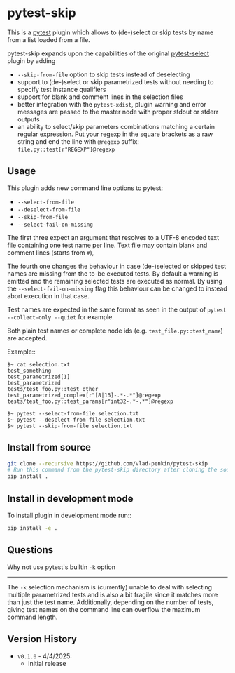 pytest-skip
=============

This is a [pytest](https://pytest.org) plugin which allows to (de-)select or skip tests by name from a list loaded from a file.

pytest-skip expands upon the capabilities of the original [pytest-select](https://github.com/ulope/pytest-select) plugin
by adding
- `--skip-from-file` option to skip tests instead of deselecting
- support to (de-)select or skip parametrized tests without needing to specify test instance qualifiers
- support for blank and comment lines in the selection files
- better integration with the `pytest-xdist`, plugin warning and error messages are passed to the master node with proper stdout or stderr outputs
- an ability to select/skip parameters combinations matching a certain regular expression.
Put your regexp in the square brackets as a raw string and end the line with `@regexp` suffix:
`file.py::test[r"REGEXP"]@regexp`


Usage
-----

This plugin adds new command line options to pytest:

- ``--select-from-file``
- ``--deselect-from-file``
- ``--skip-from-file``
- ``--select-fail-on-missing``

The first three expect an argument that resolves to a UTF-8 encoded text file containing one test name per
line. Text file may contain blank and comment lines (starts from `#`),

The fourth one changes the behaviour in case (de-)selected or skipped test names are missing from the to-be executed tests.
By default a warning is emitted and the remaining selected tests are executed as normal.
By using the ``--select-fail-on-missing`` flag this behaviour can be changed to instead abort execution in that case.

Test names are expected in the same format as seen in the output of
``pytest --collect-only --quiet`` for example.

Both plain test names or complete node ids (e.g. ``test_file.py::test_name``) are accepted.

Example::

    $~ cat selection.txt
    test_something
    test_parametrized[1]
    test_parametrized
    tests/test_foo.py::test_other
    test_parametrized_complex[r"[8|16]-.*-.*"]@regexp
    tests/test_foo.py::test_params[r"int32-.*-.*"]@regexp

    $~ pytest --select-from-file selection.txt
    $~ pytest --deselect-from-file selection.txt
    $~ pytest --skip-from-file selection.txt


Install from source
-------------------

```bash
git clone --recursive https://github.com/vlad-penkin/pytest-skip
# Run this command from the pytest-skip directory after cloning the source code using the command above
pip install .
```

Install in development mode
---------------------------

To install plugin in development mode run::

```bash
pip install -e .
```

Questions
---------

Why not use pytest's builtin ``-k`` option
******************************************

The ``-k`` selection mechanism is (currently) unable to deal with selecting multiple parametrized
tests and is also a bit fragile since it matches more than just the test name.
Additionally, depending on the number of tests, giving test names on the command line can overflow
the maximum command length.

Version History
---------------

- ``v0.1.0`` - 4/4/2025:
    - Initial release
